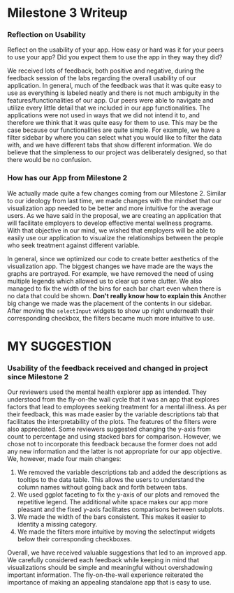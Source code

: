 # Milestone 3 Writeup


### Reflection on Usability
Reflect on the usability of your app. How easy or hard was it for your peers to use your app? Did you expect them to use the app in they way they did?

We received lots of feedback, both positive and negative, during the feedback session of the labs regarding the overall usability of our application. In general, much of the feedback was that it was quite easy to use as everything is labeled neatly and there is not much ambiguity in the features/functionalities of our app. Our peers were able to navigate and utilize every little detail that we included in our app functionalities. The applications were not used in ways that we did not intend it to, and therefore we think that it was quite easy for them to use. This may be the case because our functionalities are quite simple. For example, we have a filter sidebar by where you can select what you would like to filter the data with, and we have different tabs that show different information. We do believe that the simpleness to our project was deliberately designed, so that there would be no confusion. 


### How has our App from Milestone 2
We actually made quite a few changes coming from our Milestone 2. Similar to our ideology from last time, we made changes with the mindset that our visualization app needed to be better and more intuitive for the average users. As we have said in the proposal, we are creating an application that will facilitate employers to develop effective mental wellness programs. With that objective in our mind, we wished that employers will be able to easily use our application to visualize the relationships between the people who seek treatment against different variable. 

In general, since we optimized our code to create better aesthetics of the visualization app. The biggest changes we have made are the ways the graphs are portrayed. For example, we have removed the need of using multiple legends which allowed us to clear up some clutter. We also managed to fix the width of the bins for each bar chart even when there is no data that could be shown. **Don't really know how to explain this** Another big change we made was the placement of the contents in our sidebar. After moving the `selectInput` widgets to show up right underneath their corresponding checkbox, the filters became much more intuitive to use.

# MY SUGGESTION

### Usability of the feedback received and changed in project since Milestone 2

Our reviewers used the mental health explorer app as intended. They understood from the fly-on-the wall cycle that it was an app that explores factors that lead to employees seeking treatment for a mental illness. As per their feedback, this was made easier by the variable descriptions tab that facilitates the interpretability of the plots. The features of the filters were also appreciated.
Some reviewers suggested changing the y-axis from count to percentage and using stacked bars for comparison. However, we chose not to incorporate this feedback because the former does not add any new information and the latter is not appropriate for our app objective.
We, however, made four main changes:

1.	We removed the variable descriptions tab and added the descriptions as tooltips to the data table. This allows the users to understand the column names without going back and forth between tabs. 
2.	We used ggplot faceting to fix the y-axis of our plots and removed the repetitive legend. The additional white space makes our app more pleasant and the fixed y-axis facilitates comparisons between subplots.
3.	We made the width of the bars consistent. This makes it easier to identity a missing category.
4.	We made the filters more intuitive by moving the selectInput widgets below their corresponding checkboxes. 

Overall, we have received valuable suggestions that led to an improved app. We carefully considered each feedback while keeping in mind that visualizations should be simple and meaningful without overshadowing important information.
The fly-on-the-wall experience reiterated the importance of making an appealing standalone app that is easy to use.
